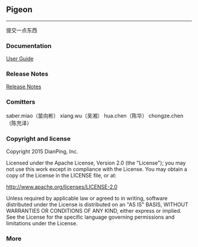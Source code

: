 ## Pigeon 
------
提交一点东西
### Documentation
[User Guide](https://github.com/wu-xiang/pigeon/blob/master/USER_GUIDE.md)

### Release Notes
[Release Notes](https://github.com/wu-xiang/pigeon/blob/master/RELEASE.md)

### Comitters
saber.miao（苗向彬）
xiang.wu（吴湘）
hua.chen（陈华）
chongze.chen（陈充泽）

### Copyright and license

Copyright 2015 DianPing, Inc.

Licensed under the Apache License, Version 2.0 (the "License"); you may not use this work except in compliance with the License. You may obtain a copy of the License in the LICENSE file, or at:

http://www.apache.org/licenses/LICENSE-2.0

Unless required by applicable law or agreed to in writing, software distributed under the License is distributed on an "AS IS" BASIS, WITHOUT WARRANTIES OR CONDITIONS OF ANY KIND, either express or implied. See the License for the specific language governing permissions and limitations under the License.

### More

